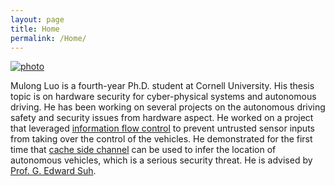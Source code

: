 ```yaml
---
layout: page
title: Home
permalink: /Home/
---
```

[![photo](/fig/boston_small.jpg)](/fig/boston.jpg)

Mulong Luo is a fourth-year Ph.D. student at Cornell University. His thesis topic is on hardware security for cyber-physical systems and autonomous driving. He has been working on several projects on the autonomous driving safety and security issues from hardware aspect. He worked on a project that leveraged [information flow control](pub/ifc-cpsspc2018.pdf) to prevent untrusted sensor inputs from taking over the control of the vehicles. He demonstrated for the first time that [cache side channel](pub/sec20-luo.pdf) can be used to infer the location of autonomous vehicles, which is a serious security threat. He is advised by [Prof. G. Edward Suh](https://tsg.ece.cornell.edu/people/g-edward-suh/).


